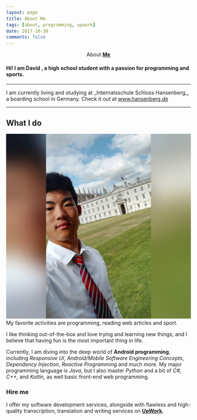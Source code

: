 ```yaml
---
layout: page
title: About Me
tags: [about, programming, upwork]
date: 2017-10-30
comments: false
---
```


<center>About <a href="http://pl4gue.github.io"><b> Me</b></a></center>

#### Hi! I am David , a high school student with a passion for programming and sports.

<hr>
I am currently living and studying at _Internatsschule Schloss Hansenberg_, a boarding school in Germany. Check it out at <a href="http://www.hansenberg.de">www.hansenberg.de</a>
<hr>

## What I do
<img class="profile-photo" src="/assets/img/pb.jpg" >
My favorite activities are programming, reading web articles and sport.

I like thinking out-of-the-box and love trying and learning new things, and I believe that having fun is the most important thing in life.

Currently, I am diving into the deep world of **Android programming**, including _Responsive UI_, _Android/Mobile Software Engineering Concepts_, _Dependency Injection_, _Reactive Programming_ and much more. My major programming language is _Java_, but I also master _Python_ and a bit of _C#, C++,_ and _Kotlin,_ as well basic front-end web programming.


### Hire me
I offer my software development services, alongside with flawless and high-quality transcription, translation and writing services on **<a href="https://www.upwork.com/o/profiles/users/_~01d2548e2afe99f870/"><b>UpWork</b></a>.**
